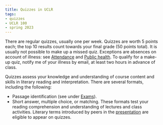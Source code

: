 ```yaml
---
title: Quizzes in UCLR
tags:
- quizzes
- UCLR 100
- spring 2023
---
```


There are regular quizzes, usually one per week.
Quizzes are worth 5 points each; the top 10 results count towards your final grade (50 points total).
It is usually not possible to make up a missed quiz.
Exceptions are absences on account of illness: see [Attendance](#attendance) and [Public health](#public-health).
To qualify for a make-up quiz, notify me of your illness by email, at least two hours in advance of class.

Quizzes assess your knowledge and understanding of course content and skills in literary reading and interpretation.
There are several formats, including the following:

- Passage identification (see under [Exams](#exams)).
- Short answer, multiple choice, or matching.
  These formats test your reading comprehension and understanding of lectures and class activities.
  Literary terms introduced by peers in the [presentation](#class-presentation) are eligible to appear on quizzes.
